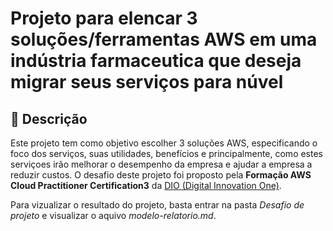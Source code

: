# Projeto para elencar 3 soluções/ferramentas AWS em uma indústria farmaceutica que deseja migrar seus serviços para núvel

## 📒 Descrição
Este projeto tem como objetivo escolher 3 soluções AWS, especificando o foco dos serviços, suas utilidades, benefícios e principalmente, como estes serviçoes irão melhorar o desempenho da empresa e ajudar a empresa a reduzir custos.
O desafio deste projeto foi proposto pela **Formação AWS Cloud Practitioner Certification3** da [DIO (Digital Innovation One)](https://www.linkedin.com/school/dio-makethechange/posts/?feedView=all).

Para vizualizar o resultado do projeto, basta entrar na pasta _Desafio de projeto_ e visualizar o aquivo _modelo-relatorio.md_.
